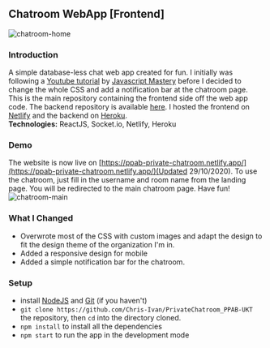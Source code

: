 ## Chatroom WebApp [Frontend]
![chatroom-home](https://i.ibb.co/pjcq6QK/chatroom-home-min.jpg)

### Introduction
A simple database-less chat web app created for fun. I initially was following a [Youtube tutorial](https://www.youtube.com/watch?v=ZwFA3YMfkoc&ab_channel=JavaScriptMastery) by [Javascript Mastery](https://www.youtube.com/channel/UCmXmlB4-HJytD7wek0Uo97A) before I decided to change the whole CSS and add a notification bar at the chatroom page. This is the main repository containing the frontend side off the web app code. The backend repository is available [here](https://github.com/Chris-Ivan/PrivateChatroom_PPAB-UKT_BE). I hosted the frontend on [Netlify](https://ppab-private-chatroom.netlify.app/) and the backend on [Heroku](https://private-chatroom-ppab-ukt-20.herokuapp.com/).<br>
<b>Technologies:</b> ReactJS, Socket.io, Netlify, Heroku

### Demo
The website is now live on [https://ppab-private-chatroom.netlify.app/](https://ppab-private-chatroom.netlify.app/)(Updated 29/10/2020). To use the chatroom, just fill in the username and room name from the landing page. You will be redirected to the main chatroom page. Have fun!
![chatroom-main](https://i.ibb.co/bFTHGL5/chatroom-main-min.jpg)

### What I Changed
- Overwrote most of the CSS with custom images and adapt the design to fit the design theme of the organization I'm in.
- Added a responsive design for mobile
- Added a simple notification bar for the chatroom.

### Setup

- install [NodeJS](https://nodejs.org/en/) and [Git](https://git-scm.com/) (if you haven't)
- `git clone https://github.com/Chris-Ivan/PrivateChatroom_PPAB-UKT` the repository, then `cd` into the directory cloned.
- `npm install` to install all the dependencies
- `npm start` to run the app in the development mode
